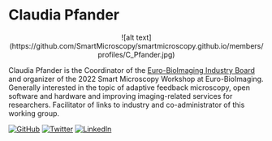 # Claudia Pfander

<p align="center">
![alt text](https://github.com/SmartMicroscopy/smartmicroscopy.github.io/members/profiles/C_Pfander.jpg)
<p/>

Claudia Pfander is the Coordinator of the [Euro-BioImaging Industry Board](https://www.eurobioimaging-industryboard.com/) and organizer of the 2022 Smart Microscopy Workshop at Euro-BioImaging. Generally interested in the topic of adaptive feedback microscopy, open software and hardware and improving imaging-related services for researchers. Facilitator of links to industry and co-administrator of this working group. 

[![GitHub](https://badgen.net/badge/icon/github?icon=github&label)](https://github.com/ClaudiaPfander) [![Twitter](https://badgen.net/badge/icon/twitter?icon=twitter&label)](https://twitter.com/ebib_imaging) [![LinkedIn](https://badgen.net/badge/icon/linkedin?icon=linkedin&label)](https://www.linkedin.com/in/claudia-pfander)
